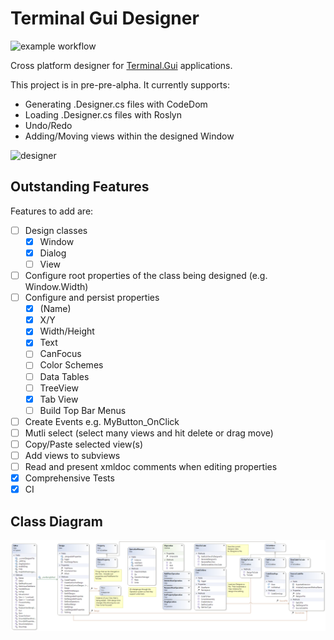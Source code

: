 # Terminal Gui Designer

![example workflow](https://github.com/tznind/TerminalGuiDesigner/actions/workflows/build.yml/badge.svg)


Cross platform designer for [Terminal.Gui](https://github.com/migueldeicaza/gui.cs) applications.

This project is in pre-pre-alpha.  It currently supports:

- Generating .Designer.cs files with CodeDom
- Loading .Designer.cs files with Roslyn
- Undo/Redo
- Adding/Moving views within the designed Window
 
![designer](https://user-images.githubusercontent.com/31306100/158055700-b5ff1848-ee2e-4a0e-9870-c9fbe83ce52f.gif)

Outstanding Features
-------------------------------

Features to add are:

- [ ] Design classes 
    - [x] Window
    - [x] Dialog
    - [ ] View
- [ ] Configure root properties of the class being designed (e.g. Window.Width)
- [ ] Configure and persist properties
    - [x] (Name)
    - [x] X/Y
    - [x] Width/Height
    - [x] Text
    - [ ] CanFocus
    - [ ] Color Schemes
    - [ ] Data Tables
    - [ ] TreeView
    - [x] Tab View
    - [ ] Build Top Bar Menus
- [ ] Create Events e.g. MyButton_OnClick
- [ ] Mutli select (select many views and hit delete or drag move)
- [ ] Copy/Paste selected view(s)
- [ ] Add views to subviews
- [ ] Read and present xmldoc comments when editing properties
- [x] Comprehensive Tests
- [x] CI

Class Diagram
-------------------------------
![Terminal.Gui Class Diagram](./TerminalGuiDesigner.png)
